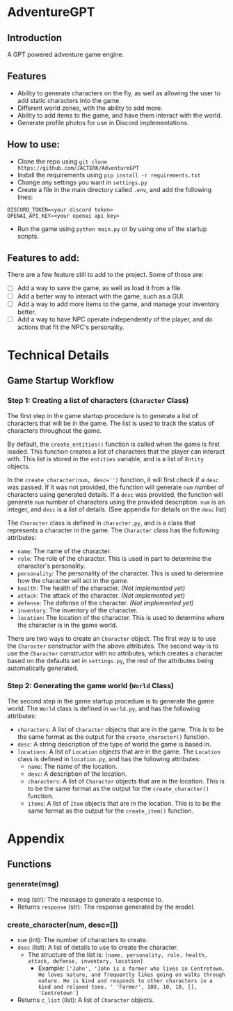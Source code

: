 # AdventureGPT

## Introduction
A GPT powered adventure game engine. 

## Features
- Ability to generate characters on the fly, as well as allowing the user to add static characters into the game.
- Different world zones, with the ability to add more.
- Ability to add items to the game, and have them interact with the world.
- Generate profile photos for use in Discord implementations.

## How to use:
- Clone the repo using `git clone https://github.com/JACTERK/AdventureGPT`
- Install the requirements using `pip install -r requirements.txt`
- Change any settings you want in `settings.py`
- Create a file in the main directory called `.env`, and add the following lines:
```
DISCORD_TOKEN=<your discord token>
OPENAI_API_KEY=<your openai api key>
```
- Run the game using `python main.py` or by using one of the startup scripts.

## Features to add:
There are a few feature still to add to the project. Some of those are:

- [ ] Add a way to save the game, as well as load it from a file.
- [ ] Add a better way to interact with the game, such as a GUI.
- [ ] Add a way to add more items to the game, and manage your inventory better.
- [ ] Add a way to have NPC operate independently of the player, and do actions that fit the NPC's personality.

# Technical Details

## Game Startup Workflow

### Step 1: Creating a list of characters (`Character` Class)
The first step in the game startup procedure is to generate a list of characters that will be in the game. The list
is used to track the status of characters throughout the game.

By default, the `create_entities()` function is called when the game is first loaded. 
This function creates a list of characters that the player can interact with. 
This list is stored in the `entities` variable, and is a list of `Entity` objects.

In the `create_character(num, desc='')` function, it will first check if a `desc` was passed. If it was not provided, 
the function will generate `num` number of characters using generated details. If a `desc` was provided, the function
will generate `num` number of characters using the provided description. `num` is an integer, and `desc` is a list of details. (See appendix for details on the `desc` list)


The `Character` class is defined in `character.py`, and is a class that represents a character in the game. 
The `Character` class has the following attributes:

- `name`: The name of the character.
- `role`: The role of the character. This is used in part to determine the character's personality.
- `personality`: The personality of the character. This is used to determine how the character will act in the game.
- `health`: The health of the character. _(Not implemented yet)_
- `attack`: The attack of the character. _(Not implemented yet)_
- `defense`: The defense of the character. _(Not implemented yet)_
- `inventory`: The inventory of the character.
- `location`: The location of the character. This is used to determine where the character is in the game world.

There are two ways to create an `Character` object. The first way is to use the `Character` constructor with the 
above attributes. The second way is to use the `Character` constructor with no attributes, which creates a character 
based on the defaults set in `settings.py`, the rest of the attributes being automatically generated.  

### Step 2: Generating the game world (`World` Class)
The second step in the game startup procedure is to generate the game world. The `World` class is defined in `world.py`,
and has the following attributes:

- `characters`: A list of `Character` objects that are in the game. This is to be the same format as the output for 
the `create_character()` function.
- `desc`: A string description of the type of world the game is based in. 
- `locations`: A list of `Location` objects that are in the game. The `Location` class is defined in `location.py`, and 
has the following attributes:
  - `name`: The name of the location.
  - `desc`: A description of the location.
  - `characters`: A list of `Character` objects that are in the location. This is to be the same format as the output for 
  the `create_character()` function.
  - `items`: A list of `Item` objects that are in the location. This is to be the same format as the output for 
  the `create_item()` function.















# Appendix

## Functions

### generate(msg)
- msg (str): The message to generate a response to.
- Returns `response` (str): The response generated by the model.

### create_character(num, desc=[])
- `num` (int): The number of characters to create.
- `desc` (list): A list of details to use to create the character.
  - The structure of the list is: `[name, personality, role, health, attack, defense, inventory, location]`
      - Example: ```['John', 'John is a farmer who lives in Centretown. He loves nature, and frequently likes going on walks through nature. He is kind and responds to other characters in a kind and relaxed tone. ' 'Farmer', 100, 10, 10, [], 'Centretown']```
- Returns `c_list` (list): A list of `Character` objects.
